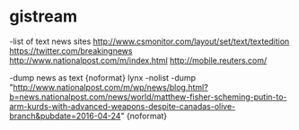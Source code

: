 # gistream

-list of text news sites
http://www.csmonitor.com/layout/set/text/textedition
https://twitter.com/breakingnews
http://www.nationalpost.com/m/index.html
http://mobile.reuters.com/


-dump news as text
{noformat}
lynx -nolist -dump "http://www.nationalpost.com/m/wp/news/blog.html?b=news.nationalpost.com/news/world/matthew-fisher-scheming-putin-to-arm-kurds-with-advanced-weapons-despite-canadas-olive-branch&pubdate=2016-04-24"
{noformat}
